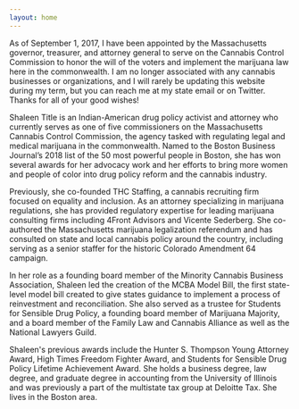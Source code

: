 ```yaml
---
layout: home
---
```

<div class="home__intro">
<div class="home__avatar"></div>
<p>As of September 1, 2017, I have been appointed by the Massachusetts governor, treasurer, and attorney general to serve on the Cannabis Control Commission to honor the will of the voters and implement the marijuana law here in the commonwealth. I  am no longer associated with any cannabis businesses or organizations, and I will rarely be updating this website during my term, but you can reach me at my state email or on Twitter. Thanks for all of your good wishes!</p>
</div>
Shaleen Title is an Indian-American drug policy activist and attorney who currently serves as one of five commissioners on the Massachusetts Cannabis Control Commission, the agency tasked with regulating legal and medical marijuana in the commonwealth. Named to the Boston Business Journal’s 2018 list of the 50 most powerful people in Boston, she has won several awards for her advocacy work and her efforts to bring more women and people of color into drug policy reform and the cannabis industry.

Previously, she co-founded THC Staffing, a cannabis recruiting firm focused on equality and inclusion. As an attorney specializing in marijuana regulations, she has provided regulatory expertise for leading marijuana consulting firms including 4Front Advisors and Vicente Sederberg. She co-authored the Massachusetts marijuana legalization referendum and has consulted on state and local cannabis policy around the country, including serving as a senior staffer for the historic Colorado Amendment 64 campaign. 

In her role as a founding board member of the Minority Cannabis Business Association, Shaleen led the creation of the MCBA Model Bill, the first state-level model bill created to give states guidance to implement a process of reinvestment and reconciliation. She also served as a trustee for Students for Sensible Drug Policy, a founding board member of Marijuana Majority, and a board member of the Family Law and Cannabis Alliance as well as the National Lawyers Guild. 

Shaleen's previous awards include the Hunter S. Thompson Young Attorney Award, High Times Freedom Fighter Award, and Students for Sensible Drug Policy Lifetime Achievement Award. She holds a business degree, law degree, and graduate degree in accounting from the University of Illinois and was previously a part of the multistate tax group at Deloitte Tax. She lives in the Boston area. 